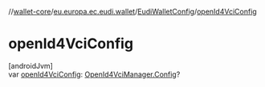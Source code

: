 //[wallet-core](../../../index.md)/[eu.europa.ec.eudi.wallet](../index.md)/[EudiWalletConfig](index.md)/[openId4VciConfig](open-id4-vci-config.md)

# openId4VciConfig

[androidJvm]\
var [openId4VciConfig](open-id4-vci-config.md): [OpenId4VciManager.Config](../../eu.europa.ec.eudi.wallet.issue.openid4vci/-open-id4-vci-manager/-config/index.md)?
